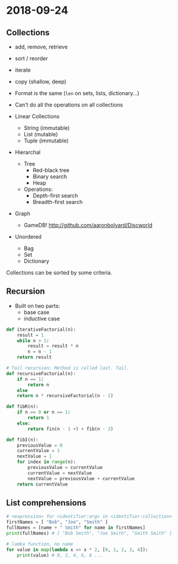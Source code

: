 # 2018-09-24

## Collections
* add, remove, retrieve
* sort / reorder
* iterate
* copy (shallow, deep)

* Format is the same (`len` on sets, lists, dictionary...)
* Can't do all the operations on all collections

* Linear Collections
	* String (immutable)
	* List (mutable)
	* Tuple (immutable)
* Hierarchal
	* Tree
		* Red-black tree
		* Binary search
		* Heap
	* Operations:
		* Depth-first search
		* Breadth-first search
* Graph
	* GameDB! http://github.com/aaronbolyard/Discworld
* Unordered
	* Bag
	* Set
	* Dictionary

Collections can be sorted by some criteria.

## Recursion
* Built on two parts:
	* base case
	* inductive case

```py
def iterativeFactorial(n):
	result = 1
	while n > 1:
		result = result * n
		n = n - 1
	return result

# Tail recursion: Method is called last. Tail.
def recursiveFactorial(n):
	if n == 1:
		return n
	else
	return n * recursiveFactorial(n - 1)
```

```py
def fibR(n):
	if n == 0 or n == 1:
		return 1
	else:
		return fin(n - 1 +) + fib(n - 2)

def fibI(n):
    previousValue = 0
    currentValue = 1
    nextValue = 1
    for index in range(n):
        previousValue = currentValue
        currentValue = nextValue
        nextValue = previousValue + currentValue
    return currentValue
```

## List comprehensions
```py
# <expression> for <identifier:arg> in <identifier:collection>
firstNames = [ "Bob", "Joe", "Smith" ]
fullNames = [name + " Smith" for name in firstNames]
print(fullNames) # [ "Bob Smith", "Joe Smith", "Smith Smith" ]
```

```py
# lamba function, no name
for value in map(lambda x => x * 2, [0, 1, 2, 3, 4]):
	print(value) # 0, 2, 4, 6, 8 ...
```